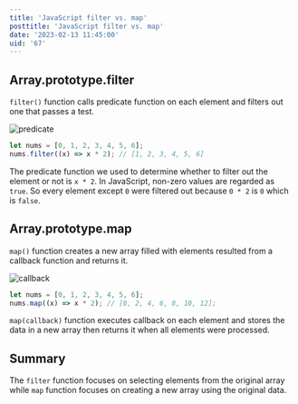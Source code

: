 ```yaml
---
title: 'JavaScript filter vs. map'
posttitle: 'JavaScript filter vs. map'
date: '2023-02-13 11:45:00'
uid: '67'
---
```


## Array.prototype.filter

`filter()` function calls predicate function on each element and filters out one that passes a test.

![predicate](/images/posts/dev/javascript/predicate.png)

```js
let nums = [0, 1, 2, 3, 4, 5, 6];
nums.filter((x) => x * 2); // [1, 2, 3, 4, 5, 6]
```

The predicate function we used to determine whether to filter out the element or not is `x * 2`. In JavaScript, non-zero values are regarded as `true`. So every element except `0` were filtered out because `0 * 2` is `0` which is `false`.

## Array.prototype.map

`map()` function creates a new array filled with elements resulted from a callback function and returns it.

![callback](/images/posts/dev/javascript/callback.png)

```js
let nums = [0, 1, 2, 3, 4, 5, 6];
nums.map((x) => x * 2); // [0, 2, 4, 6, 8, 10, 12];
```

`map(callback)` function executes callback on each element and stores the data in a new array then returns it when all elements were processed.

## Summary

The `filter` function focuses on selecting elements from the original array while `map` function focuses on creating a new array using the original data.
